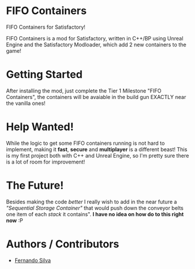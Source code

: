 # FIFO Containers
FIFO Containers for Satisfactory!

FIFO Containers is a mod for Satisfactory, written in C++/BP using Unreal Engine and the Satisfactory Modloader, which add 2 new containers to the game!

# Getting Started
After installing the mod, just complete the Tier 1 Milestone "FIFO  Containers", the containers will be avaiable in the build gun EXACTLY near the vanilla ones!

# Help Wanted!
While the logic to get some FIFO containers running is not hard to implement, making it **fast**, **secure** and **multiplayer** is a different beast!
This is my first project both with C++ and Unreal Engine, so I'm pretty sure there is a lot of room for improvement!

# The Future!
Besides making the code *better* I really wish to add in the near future a *"Sequential Storage Container"* that would push down the conveyor belts
one item of each *stack* it contains". **I have no idea on how do to this right now** :P

# Authors / Contributors
* [Fernando Silva](mailto:f.shiruba@gmail.com)
